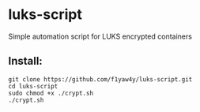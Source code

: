 # luks-script
Simple automation script for LUKS encrypted containers

## Install:
```
git clone https://github.com/f1yaw4y/luks-script.git
cd luks-script
sudo chmod +x ./crypt.sh
./crypt.sh
```
